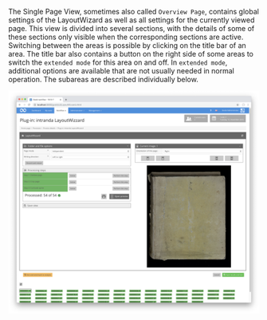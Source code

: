 The Single Page View, sometimes also called `Overview Page`, contains global settings of the LayoutWizard as well as all settings for the currently viewed page. This view is divided into several sections, with the details of some of these sections only visible when the corresponding sections are active. Switching between the areas is possible by clicking on the title bar of an area. The title bar also contains a button on the right side of some areas to switch the `extended mode` for this area on and off. In `extended mode`, additional options are available that are not usually needed in normal operation. The subareas are described individually below.

![Single page view of the LayoutWizard](images/goobi-plugin-step-layoutwizzard_screen_13.png)